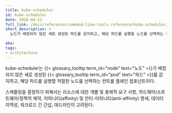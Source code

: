 ```yaml
---
title: kube-scheduler
id: kube-scheduler
date: 2018-04-12
full_link: /docs/reference/command-line-tools-reference/kube-scheduler/
short_description: >
  노드가 배정되지 않은 새로 생성된 파드를 감지하고, 해당 파드를 실행할 노드를 선택하는 컨트롤 플레인 컴포넌트.

aka: 
tags:
- architecture
---
```

kube-scheduler는 {{< glossary_tooltip term_id="node" text="노드" >}}가 배정되지 않은 새로 생성된 {{< glossary_tooltip term_id="pod" text="파드" >}}를 감지하고, 해당 파드를 실행할 적절한 노드를 선택하는 컨트롤 플레인 컴포넌트이다.

<!--more--> 

스케줄링을 결정하기 위해서는 리소스에 대한 개별 및 총체적 요구 사항, 하드웨어/소프트웨어/정책적 제약, 어피니티(affinity) 및 안티-어피니티(anti-affinity) 명세, 데이터 지역성, 워크로드 간 간섭, 데드라인이 고려된다.
